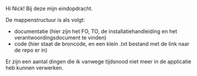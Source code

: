 Hi Nick! 
Bij deze mijn eindopdracht. 


De mappenstructuur is als volgt:
- documentatie (hier zijn het FO, TO, de installatiehandleiding en het verantwoordingsdocument te vinden)
- code (hier staat de broncode, en een klein .txt bestand met de link naar de repo er in)

Er zijn een aantal dingen die ik vanwege tijdsnood niet meer in de applicatie heb kunnen verwerken.
